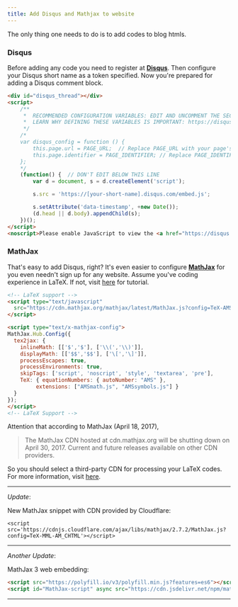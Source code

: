 ```yaml
---
title: Add Disqus and Mathjax to website
---
```


The only thing one needs to do is to add codes to blog htmls.

### Disqus

Before adding any code you need to register at **[Disqus](https://disqus.com/)**. Then configure your Disqus short name as a token specified. Now you're prepared for adding a Disqus comment block.

```HTML
<div id="disqus_thread"></div>
<script>
    /**
     *  RECOMMENDED CONFIGURATION VARIABLES: EDIT AND UNCOMMENT THE SECTION BELOW TO INSERT DYNAMIC VALUES FROM YOUR PLATFORM OR CMS.
     *  LEARN WHY DEFINING THESE VARIABLES IS IMPORTANT: https://disqus.com/admin/universalcode/#configuration-variables
     */
    /*
    var disqus_config = function () {
        this.page.url = PAGE_URL;  // Replace PAGE_URL with your page's canonical URL variable
        this.page.identifier = PAGE_IDENTIFIER; // Replace PAGE_IDENTIFIER with your page's unique identifier variable
    };
    */
    (function() {  // DON'T EDIT BELOW THIS LINE
        var d = document, s = d.createElement('script');

        s.src = 'https://[your-short-name].disqus.com/embed.js';

        s.setAttribute('data-timestamp', +new Date());
        (d.head || d.body).appendChild(s);
    })();
</script>
<noscript>Please enable JavaScript to view the <a href="https://disqus.com/?ref_noscript" rel="nofollow">comments powered by Disqus.</a></noscript>
```

### MathJax

That's easy to add Disqus, right? It's even easier to configure **[MathJax](https://www.mathjax.org/)** for you even needn't sign up for any website. Assume you've coding experience in LaTeX. If not, visit [here](https://www.latex-tutorial.com/) for tutorial.

```HTML
<!-- LaTeX support -->
<script type="text/javascript"
  src="https://cdn.mathjax.org/mathjax/latest/MathJax.js?config=TeX-AMS-MML_HTMLorMML">
</script>

<script type="text/x-mathjax-config">
MathJax.Hub.Config({
  tex2jax: {
    inlineMath: [['$','$'], ['\\(','\\)']],
    displayMath: [['$$','$$'], ['\[','\]']],
    processEscapes: true,
    processEnvironments: true,
    skipTags: ['script', 'noscript', 'style', 'textarea', 'pre'],
    TeX: { equationNumbers: { autoNumber: "AMS" },
         extensions: ["AMSmath.js", "AMSsymbols.js"] }
  }
});
</script>
<!-- LaTeX Support -->
```

Attention that according to MathJax (April 18, 2017),

> The MathJax CDN hosted at cdn.mathjax.org will be shutting down on April 30, 2017.
> Current and future releases available on other CDN providers.

So you should select a third-party CDN for processing your LaTeX codes. For more information, visit [here](https://www.mathjax.org/cdn-shutting-down/).

---

_Update_:

New MathJax snippet with CDN provided by Cloudflare:
```
<script src='https://cdnjs.cloudflare.com/ajax/libs/mathjax/2.7.2/MathJax.js?config=TeX-MML-AM_CHTML'></script>
```

---

_Another Update_:

MathJax 3 web embedding:
```html
<script src="https://polyfill.io/v3/polyfill.min.js?features=es6"></script>
<script id="MathJax-script" async src="https://cdn.jsdelivr.net/npm/mathjax@3/es5/tex-mml-chtml.js"></script>
```

---
